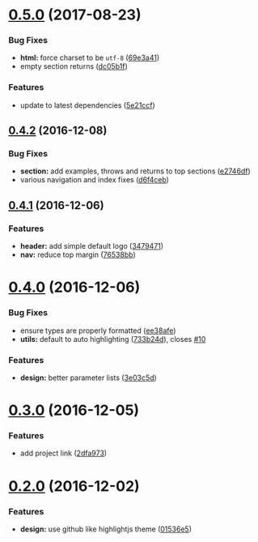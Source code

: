 <a name="0.5.0"></a>
# [0.5.0](https://github.com/dignifiedquire/clean-documentation-theme/compare/v0.4.2...v0.5.0) (2017-08-23)


### Bug Fixes

* **html:** force charset to be `utf-8` ([69e3a41](https://github.com/dignifiedquire/clean-documentation-theme/commit/69e3a41))
* empty section returns ([dc05b1f](https://github.com/dignifiedquire/clean-documentation-theme/commit/dc05b1f))


### Features

* update to latest dependencies ([5e21ccf](https://github.com/dignifiedquire/clean-documentation-theme/commit/5e21ccf))



<a name="0.4.2"></a>
## [0.4.2](https://github.com/dignifiedquire/clean-documentation-theme/compare/v0.4.1...v0.4.2) (2016-12-08)


### Bug Fixes

* **section:** add examples, throws and returns to top sections ([e2746df](https://github.com/dignifiedquire/clean-documentation-theme/commit/e2746df))
* various navigation and index fixes ([d6f4ceb](https://github.com/dignifiedquire/clean-documentation-theme/commit/d6f4ceb))



<a name="0.4.1"></a>
## [0.4.1](https://github.com/dignifiedquire/clean-documentation-theme/compare/v0.4.0...v0.4.1) (2016-12-06)


### Features

* **header:** add simple default logo ([3479471](https://github.com/dignifiedquire/clean-documentation-theme/commit/3479471))
* **nav:** reduce top margin ([76538bb](https://github.com/dignifiedquire/clean-documentation-theme/commit/76538bb))



<a name="0.4.0"></a>
# [0.4.0](https://github.com/dignifiedquire/clean-documentation-theme/compare/v0.3.0...v0.4.0) (2016-12-06)


### Bug Fixes

* ensure types are properly formatted ([ee38afe](https://github.com/dignifiedquire/clean-documentation-theme/commit/ee38afe))
* **utils:** default to auto highlighting ([733b24d](https://github.com/dignifiedquire/clean-documentation-theme/commit/733b24d)), closes [#10](https://github.com/dignifiedquire/clean-documentation-theme/issues/10)


### Features

* **design:** better parameter lists ([3e03c5d](https://github.com/dignifiedquire/clean-documentation-theme/commit/3e03c5d))



<a name="0.3.0"></a>
# [0.3.0](https://github.com/dignifiedquire/clean-documentation-theme/compare/v0.2.0...v0.3.0) (2016-12-05)


### Features

* add project link ([2dfa973](https://github.com/dignifiedquire/clean-documentation-theme/commit/2dfa973))



<a name="0.2.0"></a>
# [0.2.0](https://github.com/dignifiedquire/clean-documentation-theme/compare/v0.1.0...v0.2.0) (2016-12-02)


### Features

* **design:** use github like highlightjs theme ([01536e5](https://github.com/dignifiedquire/clean-documentation-theme/commit/01536e5))



